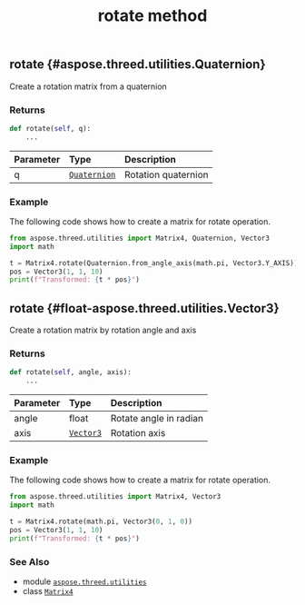 ﻿---
title: rotate method
second_title: Aspose.3D for Python via .NET API References
description: 
type: docs
weight: 60
url: /aspose.threed.utilities/matrix4/rotate/
is_root: false
---

## rotate {#aspose.threed.utilities.Quaternion}

Create a rotation matrix from a quaternion


### Returns 





```python
def rotate(self, q):
    ...
```


| Parameter | Type | Description |
| :- | :- | :- |
| q | [`Quaternion`](/3d/python-net/aspose.threed.utilities/quaternion) | Rotation quaternion |

### Example 


The following code shows how to create a matrix for rotate operation.

```python
from aspose.threed.utilities import Matrix4, Quaternion, Vector3
import math

t = Matrix4.rotate(Quaternion.from_angle_axis(math.pi, Vector3.Y_AXIS))
pos = Vector3(1, 1, 10)
print(f"Transformed: {t * pos}")

```


## rotate {#float-aspose.threed.utilities.Vector3}

Create a rotation matrix by rotation angle and axis


### Returns 





```python
def rotate(self, angle, axis):
    ...
```


| Parameter | Type | Description |
| :- | :- | :- |
| angle | float | Rotate angle in radian |
| axis | [`Vector3`](/3d/python-net/aspose.threed.utilities/vector3) | Rotation axis |

### Example 


The following code shows how to create a matrix for rotate operation.

```python
from aspose.threed.utilities import Matrix4, Vector3
import math

t = Matrix4.rotate(math.pi, Vector3(0, 1, 0))
pos = Vector3(1, 1, 10)
print(f"Transformed: {t * pos}")

```



### See Also
* module [`aspose.threed.utilities`](../../)
* class [`Matrix4`](/3d/python-net/aspose.threed.utilities/matrix4)
